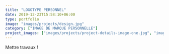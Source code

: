 ```yaml
---
title: "LOGOTYPE PERSONNEL"
date: 2019-12-23T15:58:10+06:00
type: portfolio
image: "images/projects/design.jpg"
category: ["IMAGE DE MARQUE PERSONNELLE"]
project_images: ["images/projects/project-details-image-one.jpg", "images/projects/project-details-image-two.jpg"]
---
```


Mettre travaux !